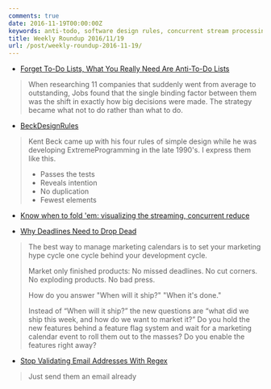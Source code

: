 ```yaml
---
comments: true
date: 2016-11-19T00:00:00Z
keywords: anti-todo, software design rules, concurrent stream processing, deadlines, email address validating
title: Weekly Roundup 2016/11/19
url: /post/weekly-roundup-2016-11-19/
---
```

- [Forget To-Do Lists, What You Really Need Are Anti-To-Do Lists](http://news.bitofnews.com/forget-to-do-lists-what-you-really-need-are-not-to-do-lists/) 

> When researching 11 companies that suddenly went from average to outstanding, Jobs found that the single binding factor between them was the shift in exactly how big decisions were made. The strategy became what not to do rather than what to do.

- [BeckDesignRules](http://martinfowler.com/bliki/BeckDesignRules.html)

> Kent Beck came up with his four rules of simple design while he was developing ExtremeProgramming in the late 1990's. I express them like this. 
>
> - Passes the tests
> - Reveals intention
> - No duplication
> - Fewest elements

- [Know when to fold 'em: visualizing the streaming, concurrent reduce](http://blog.podsnap.com/reductio.html)

- [Why Deadlines Need to Drop Dead](https://medium.com/javascript-scene/why-deadlines-need-to-drop-dead-321739ae6be1#.jx8tsre6u)

> The best way to manage marketing calendars is to set   your marketing hype cycle one cycle behind your development cycle.
>
> Market only finished products: No missed deadlines. No cut corners. No exploding products. No bad press.
>
> How do you answer "When will it ship?"
> "When it's done."
>
> Instead of “When will it ship?” the new questions are “what did we ship this week, and how do we want to market it?” Do you hold the new features behind a feature flag system and wait for a marketing calendar event to roll them out to the masses? Do you enable the features right away?

- [Stop Validating Email Addresses With Regex](https://davidcel.is/posts/stop-validating-email-addresses-with-regex/)

> Just send them an email already
